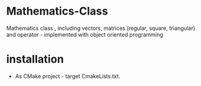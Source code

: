 # Mathematics-Class
Mathematics class , including vectors, matrices (regular, square, triangular) and operator - implemented with object oriented programming  
# installation
* As CMake project - target CmakeLists.txt.
